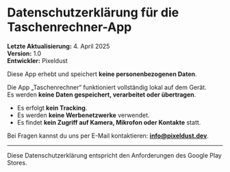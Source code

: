 # Datenschutzerklärung für die Taschenrechner-App

**Letzte Aktualisierung:** 4. April 2025  
**Version:** 1.0  
**Entwickler:** Pixeldust

Diese App erhebt und speichert **keine personenbezogenen Daten**.

Die App „Taschenrechner“ funktioniert vollständig lokal auf dem Gerät.  
Es werden **keine Daten gespeichert, verarbeitet oder übertragen**.

- Es erfolgt **kein Tracking**.
- Es werden **keine Werbenetzwerke** verwendet.
- Es findet **kein Zugriff auf Kamera, Mikrofon oder Kontakte** statt.

Bei Fragen kannst du uns per E-Mail kontaktieren: **info@pixeldust.dev**.

---

Diese Datenschutzerklärung entspricht den Anforderungen des Google Play Stores.
